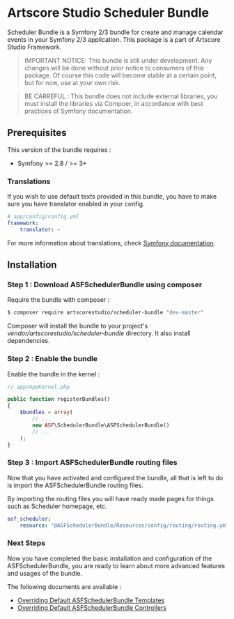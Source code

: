 # Artscore Studio Scheduler Bundle

Scheduler Bundle is a Symfony 2/3 bundle for create and manage calendar events in your Symfony 2/3 application. This package is a part of Artscore Studio Framework.

> IMPORTANT NOTICE: This bundle is still under development. Any changes will be done without prior notice to consumers of this package. Of course this code will become stable at a certain point, but for now, use at your own risk.

> BE CARREFUL : This bundle does not include external libraries, you must install the libraries via Compoer, in accordance with best practices of Symfony documentation.

## Prerequisites

This version of the bundle requires :
* Symfony >= 2.8 / >= 3+

### Translations

If you wish to use default texts provided in this bundle, you have to make sure you have translator enabled in your config.

```yaml
# app/config/config.yml
framework:
    translator: ~
```

For more information about translations, check [Symfony documentation](https://symfony.com/doc/current/book/translation.html).

## Installation

### Step 1 : Download ASFSchedulerBundle using composer

Require the bundle with composer :

```bash
$ composer require artscorestudio/scheduler-bundle "dev-master"
```

Composer will install the bundle to your project's *vendor/artscorestudio/scheduler-bundle* directory. It also install dependencies. 

### Step 2 : Enable the bundle

Enable the bundle in the kernel :

```php
// app/AppKernel.php

public function registerBundles()
{
	$bundles = array(
		// ...
		new ASF\SchedulerBundle\ASFSchedulerBundle()
		// ...
	);
}
```

### Step 3 : Import ASFSchedulerBundle routing files

Now that you have activated and configured the bundle, all that is left to do is import the ASFSchedulerBundle routing files.

By importing the routing files you will have ready made pages for things such as Scheduler homepage, etc.

```yaml
asf_scheduler:
    resource: "@ASFSchedulerBundle/Resources/config/routing/routing.yml"
```

### Next Steps

Now you have completed the basic installation and configuration of the ASFSchedulerBundle, you are ready to learn about more advanced features and usages of the bundle.

The following documents are available :
* [Overriding Default ASFSchedulerBundle Templates](templates.md)
* [Overriding Default ASFSchedulerBundle Controllers](controllers.md)